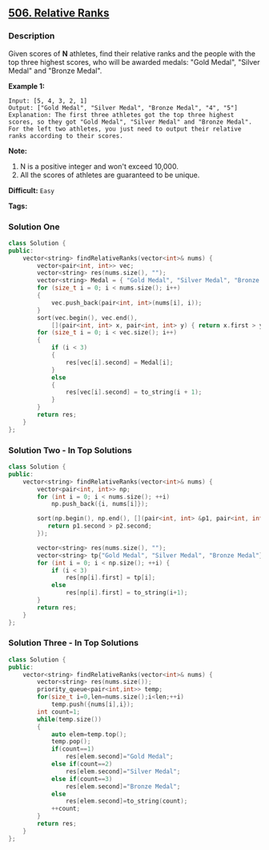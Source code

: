 ## [506. Relative Ranks](https://leetcode.com/problems/relative-ranks/description/)

### Description

Given scores of **N** athletes, find their relative ranks and the people with the top three highest scores, who will be awarded medals: "Gold Medal", "Silver Medal" and "Bronze Medal".

**Example 1:**

```
Input: [5, 4, 3, 2, 1]
Output: ["Gold Medal", "Silver Medal", "Bronze Medal", "4", "5"]
Explanation: The first three athletes got the top three highest scores, so they got "Gold Medal", "Silver Medal" and "Bronze Medal".
For the left two athletes, you just need to output their relative ranks according to their scores.
```

**Note:**

1. N is a positive integer and won't exceed 10,000.
2. All the scores of athletes are guaranteed to be unique.

**Difficult:** `Easy`

**Tags:**

### Solution One

```c++
class Solution {
public:
    vector<string> findRelativeRanks(vector<int>& nums) {
        vector<pair<int, int>> vec;
        vector<string> res(nums.size(), "");
        vector<string> Medal = { "Gold Medal", "Silver Medal", "Bronze Medal" };
        for (size_t i = 0; i < nums.size(); i++)
        {
            vec.push_back(pair<int, int>(nums[i], i));
        }
        sort(vec.begin(), vec.end(),
            [](pair<int, int> x, pair<int, int> y) { return x.first > y.first; });
        for (size_t i = 0; i < vec.size(); i++)
        {
            if (i < 3)
            {
                res[vec[i].second] = Medal[i];
            }
            else
            {
                res[vec[i].second] = to_string(i + 1);
            }
        }
        return res;
    }
};
```

### Solution Two - In Top Solutions

```c++
class Solution {
public:
    vector<string> findRelativeRanks(vector<int>& nums) {
        vector<pair<int, int>> np;
        for (int i = 0; i < nums.size(); ++i)
            np.push_back({i, nums[i]});

        sort(np.begin(), np.end(), [](pair<int, int> &p1, pair<int, int> &p2) {
           return p1.second > p2.second;
        });

        vector<string> res(nums.size(), "");
        vector<string> tp{"Gold Medal", "Silver Medal", "Bronze Medal"};
        for (int i = 0; i < np.size(); ++i) {
            if (i < 3)
                res[np[i].first] = tp[i];
            else
                res[np[i].first] = to_string(i+1);
        }
        return res;
    }
};
```

### Solution Three - In Top Solutions

```c++
class Solution {
public:
    vector<string> findRelativeRanks(vector<int>& nums) {
        vector<string> res(nums.size());
        priority_queue<pair<int,int>> temp;
        for(size_t i=0,len=nums.size();i<len;++i)
            temp.push({nums[i],i});
        int count=1;
        while(temp.size())
        {
            auto elem=temp.top();
            temp.pop();
            if(count==1)
                res[elem.second]="Gold Medal";
            else if(count==2)
                res[elem.second]="Silver Medal";
            else if(count==3)
                res[elem.second]="Bronze Medal";
            else
                res[elem.second]=to_string(count);
            ++count;
        }
        return res;
    }
};
```
